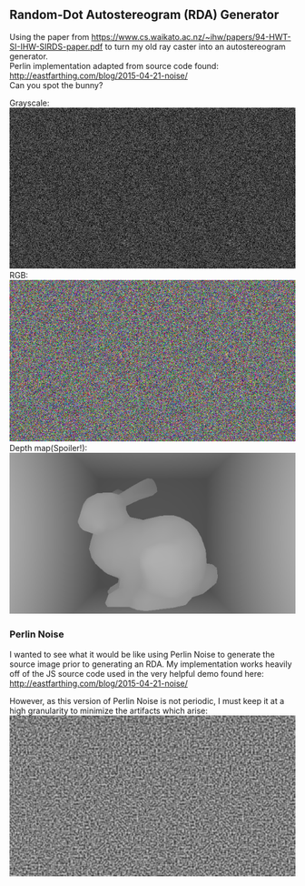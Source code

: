 ## Random-Dot Autostereogram (RDA) Generator

Using the paper from https://www.cs.waikato.ac.nz/~ihw/papers/94-HWT-SI-IHW-SIRDS-paper.pdf to turn my old ray caster into an autostereogram generator.  
Perlin implementation adapted from source code found: http://eastfarthing.com/blog/2015-04-21-noise/  
Can you spot the bunny?

Grayscale:  
<img src="/images/autostereogram_bunny_GS.png"/>  
RGB:  
<img src="/images/autostereogram_bunny_RGB.png"/>  
Depth map(Spoiler!):  
<img src="/images/depth_map_bunny.png"/>  

### Perlin Noise
I wanted to see what it would be like using Perlin Noise to generate the source image prior to generating an RDA. My implementation works heavily off of the JS source code used in the very helpful demo found here: http://eastfarthing.com/blog/2015-04-21-noise/

However, as this version of Perlin Noise is not periodic, I must keep it at a high granularity to minimize the artifacts which arise:  
<img src="/images/autostereogram_bunny_RGBPerlin_spaces4.png"/>  
